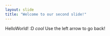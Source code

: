 ```yaml
---
layout: slide
title: "Welcome to our second slide!"
---
```

HelloWorld! :D *cool*
Use the left arrow to go back!
